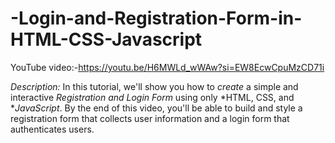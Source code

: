 # -Login-and-Registration-Form-in-HTML-CSS-Javascript

YouTube video:-https://youtu.be/H6MWLd_wWAw?si=EW8EcwCpuMzCD71i

*Description:*   In this tutorial, we'll show you how to *create* a simple and interactive *Registration and Login Form* using only *HTML, CSS, and **JavaScript*. By the end of this video, you'll be able to build and style a registration form that collects user information and a login form that authenticates users.
